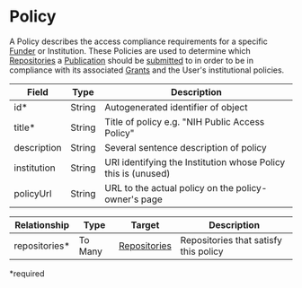 # Policy

A Policy describes the access compliance requirements for a specific [Funder](Funder.md) or Institution. These Policies are used to determine which [Repositories](Repository.md) a [Publication](Publication.md) should be [submitted](Submission.md) to in order to be in compliance with its associated [Grants](Grant.md) and the User's institutional policies.

| Field       | Type   | Description                                                   |
|-------------|--------|---------------------------------------------------------------|
| id*         | String | Autogenerated identifier of object                            |
| title*      | String | Title of policy e.g. "NIH Public Access Policy"               |
| description | String | Several sentence description of policy                        |
| institution | String | URI identifying the Institution whose Policy this is (unused) |
| policyUrl   | String | URL to the actual policy on the policy-owner's page           |

| Relationship  | Type    | Target  	                     | Description                           |
|---------------|---------|-------------------------------|---------------------------------------|
| repositories* | To Many | [Repositories](Repository.md) | Repositories that satisfy this policy |

*required 
